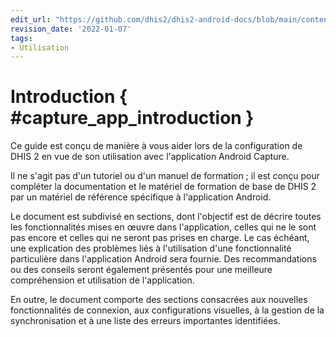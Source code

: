 ```yaml
---
edit_url: "https://github.com/dhis2/dhis2-android-docs/blob/main/content/capture-app/introduction.md"
revision_date: '2022-01-07'
tags:
- Utilisation
---
```


# Introduction { #capture_app_introduction }

Ce guide est conçu de manière à vous aider lors de la configuration de DHIS 2 en vue de son utilisation avec l'application Android Capture.

Il ne s'agit pas d'un tutoriel ou d'un manuel de formation ; il est conçu pour compléter la documentation et le matériel de formation de base de DHIS 2 par un matériel de référence spécifique à l'application Android.

Le document est subdivisé en sections, dont l'objectif est de décrire toutes les fonctionnalités mises en œuvre dans l'application, celles qui ne le sont pas encore et celles qui ne seront pas prises en charge. Le cas échéant, une explication des problèmes liés à l'utilisation d'une fonctionnalité particulière dans l'application Android sera fournie. Des recommandations ou des conseils seront également présentés pour une meilleure compréhension et utilisation de l'application.

En outre, le document comporte des sections consacrées aux nouvelles fonctionnalités de connexion, aux configurations visuelles, à la gestion de la synchronisation et à une liste des erreurs importantes identifiées.


